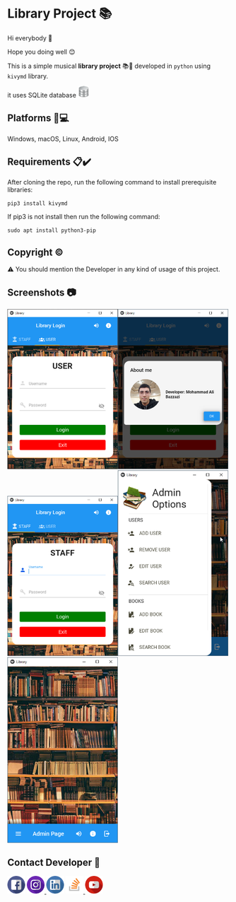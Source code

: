 # Library Project :books:
Hi everybody :wave:

Hope you doing well :blush:

This is a simple musical **library project**  :books::musical_note: developed in `python` using `kivymd` library.

it uses SQLite database <img src="https://github.com/bazzazi/libraryManagementApp/blob/master/images/screenshots/database.png" width='25px'>

## Platforms :iphone::computer:
Windows, macOS, Linux, Android, IOS

## Requirements :clipboard::heavy_check_mark:
After cloning the repo, run the following command to install prerequisite libraries:

```
pip3 install kivymd
```

If pip3 is not install then run the following command:

```
sudo apt install python3-pip
```

## Copyright :copyright:
:warning: You should mention the Developer in any kind of usage of this project.

## Screenshots 📷

<img src="https://github.com/bazzazi/libraryManagementApp/blob/master/images/screenshots/1.png" width='250px'><img src="https://github.com/bazzazi/libraryManagementApp/blob/master/images/screenshots/2.png" width='250px'><img src="https://github.com/bazzazi/libraryManagementApp/blob/master/images/screenshots/3.png" width='250px'><img src="https://github.com/bazzazi/libraryManagementApp/blob/master/images/screenshots/4.png" width='250px'><img src="https://github.com/bazzazi/libraryManagementApp/blob/master/images/screenshots/5.png" width='250px'>


## Contact Developer :link:
<p align="left">
  <a href="https://www.facebook.com/bazzazi" target="_blank" rel="noreferrer"> <img src="https://github.com/bazzazi/RequiredImages/blob/main/facebook.png" width="40px"/></a>
  <a href="http://www.instagram.com/bazzazi" target="_blank" rel="noreferrer"> <img src="https://github.com/bazzazi/RequiredImages/blob/main/instagram.png" width="40px"/> </a>
  <a href="https://www.linkedin.com/in/bazzazi/" target="_blank" rel="noreferrer"><img src="https://github.com/bazzazi/RequiredImages/blob/main/linkedin.png" width="40px"/></a>
  <a href="https://www.stackoverflow.com/users/22125953" target="_blank" rel="noreferrer"><img src="https://github.com/bazzazi/RequiredImages/blob/main/stackoverflow.png" width="40px"/> </a>
  <a href="https://www.youtube.com/@bazzazi" target="_blank" rel="noreferrer"><img src="https://github.com/bazzazi/RequiredImages/blob/main/youtube.png" width="40px"/>  </a>
</p>
